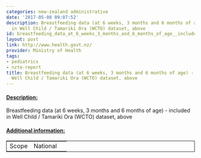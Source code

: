```yaml
---
categories: new-zealand administrative
date: '2017-05-08 09:07:52'
description: Breastfeeding data (at 6 weeks, 3 months and 6 months of age) - included
  in Well Child / Tamariki Ora (WCTO) dataset, above
id: breastfeeding_data_at_6_weeks_3_months_and_6_months_of_age__included_in_well_child__tamariki_ora_wcto_dataset_above
layout: post
link: http://www.health.govt.nz/
provider: Ministry of Health
tags:
- pediatrics
- nzte-report
title: Breastfeeding data (at 6 weeks, 3 months and 6 months of age) - included in
  Well Child / Tamariki Ora (WCTO) dataset, above
---
```



 <h4> <u>Description:</u> </h4>
Breastfeeding data (at 6 weeks, 3 months and 6 months of age) - included in Well Child / Tamariki Ora (WCTO) dataset, above
 <h4> <u>Additional information:</u> </h4>
 <table style="border: 1px solid">
 <tr> <td width="40%">Scope</td> <td>National</td> </tr>
 </table>
